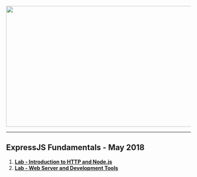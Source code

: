 <a href="#"><img src="https://i.imgur.com/3w0Mscx.png" width="1000" height="330"></img></a>

---
## <b>ExpressJS Fundamentals - May 2018</b>
1.  [**Lab - Introduction to HTTP and Node.js**](https://github.com/IvayloIV/ExpressJS/tree/master/ExpressJS-Fundamentals-May-2018/Lab-Introduction_to_HTTP_and_Node.js)
2.  [**Lab - Web Server and Development Tools**](https://github.com/IvayloIV/ExpressJS/tree/master/ExpressJS-Fundamentals-May-2018/Lab-Web_Server_and_Development_Tools)
